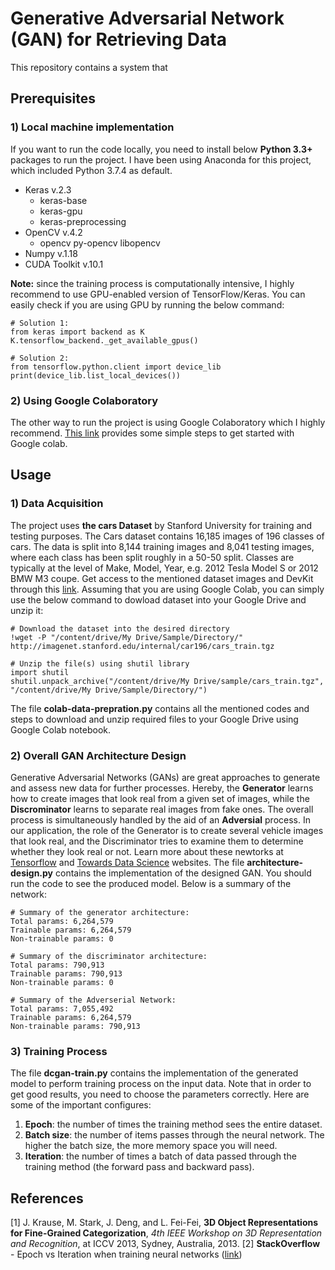# Generative Adversarial Network (GAN) for Retrieving Data

This repository contains a system that 

## Prerequisites
### 1) Local machine implementation
If you want to run the code locally, you need to install below **Python 3.3+** packages to run the project. I have been using Anaconda for this project, which included Python 3.7.4 as default.
- Keras v.2.3
	- keras-base
	- keras-gpu
	- keras-preprocessing
- OpenCV v.4.2
	- opencv
	py-opencv
	libopencv
- Numpy v.1.18
- CUDA Toolkit v.10.1

**Note:** since the training process is computationally intensive, I highly recommend to use GPU-enabled version of TensorFlow/Keras. You can easily check if you are using GPU by running the below command:

    # Solution 1:
    from keras import backend as K
    K.tensorflow_backend._get_available_gpus()

    # Solution 2:
    from tensorflow.python.client import device_lib
    print(device_lib.list_local_devices())

### 2) Using Google Colaboratory
The other way to run the project is using Google Colaboratory which I highly recommend. [This link](https://towardsdatascience.com/getting-started-with-google-colab-f2fff97f594c "This link") provides some simple steps to get started with Google colab.

## Usage

### 1) Data Acquisition
The project uses **the cars Dataset** by Stanford University for training and testing purposes. The Cars dataset contains 16,185 images of 196 classes of cars. The data is split into 8,144 training images and 8,041 testing images, where each class has been split roughly in a 50-50 split. Classes are typically at the level of Make, Model, Year, e.g. 2012 Tesla Model S or 2012 BMW M3 coupe. Get access to the mentioned dataset images and DevKit through this [link](https://ai.stanford.edu/~jkrause/cars/car_dataset.html "link").
Assuming that you are using Google Colab, you can simply use the below command to dowload dataset into your Google Drive and unzip it:

    # Download the dataset into the desired directory
    !wget -P "/content/drive/My Drive/Sample/Directory/" http://imagenet.stanford.edu/internal/car196/cars_train.tgz
	
	# Unzip the file(s) using shutil library
	import shutil
	shutil.unpack_archive("/content/drive/My Drive/sample/cars_train.tgz", "/content/drive/My Drive/Sample/Directory/")

The file **colab-data-prepration.py** contains all the mentioned codes and steps to download and unzip required files to your Google Drive using Google Colab notebook.

### 2) Overall GAN Architecture Design
Generative Adversarial Networks (GANs) are great approaches to generate and assess new data for further processes. Hereby, the **Generator** learns how to create images that look real from a given set of images, while the **Discrominator** learns to separate real images from fake ones. The overall process is simultaneously handled by the aid of an **Adversial** process. In our application, the role of the Generator is to create several vehicle images that look real, and the Discriminator tries to examine them to determine whether they look real or not. Learn more about these newtorks at [Tensorflow](https://www.tensorflow.org/tutorials/generative/dcgan "Tensorflow") and [Towards Data Science](https://towardsdatascience.com/generative-adversarial-network-gan-for-dummies-a-step-by-step-tutorial-fdefff170391 "Towards Data Science") websites. The file **architecture-design.py** contains the implementation of the designed GAN. You should run the code to see the produced model. Below is a summary of the network:

    # Summary of the generator architecture:
    Total params: 6,264,579
    Trainable params: 6,264,579
    Non-trainable params: 0

    # Summary of the discriminator architecture:
    Total params: 790,913
    Trainable params: 790,913
    Non-trainable params: 0

    # Summary of the Adverserial Network:
    Total params: 7,055,492
    Trainable params: 6,264,579
    Non-trainable params: 790,913


### 3) Training Process

The file **dcgan-train.py** contains the implementation of the generated model to perform training process on the input data. Note that in order to get good results, you need to choose the parameters correctly. Here are some of the important configures:
1. **Epoch**: the number of times the training method sees the entire dataset.
2. **Batch size**: the number of items passes through the neural network. The higher the batch size, the more memory space you will need.
3. **Iteration**: the number of times a batch of data passed through the training method (the forward pass and backward pass).


## References
 [1] J. Krause, M. Stark, J. Deng, and L. Fei-Fei, **3D Object Representations for Fine-Grained Categorization**, *4th IEEE Workshop on 3D Representation and Recognition*, at ICCV 2013, Sydney, Australia, 2013.
 [2] **StackOverflow** - Epoch vs Iteration when training neural networks ([link](https://stackoverflow.com/questions/4752626/epoch-vs-iteration-when-training-neural-networks "link"))